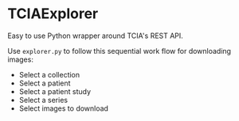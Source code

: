 # TCIAExplorer
Easy to use Python wrapper around TCIA's REST API.

Use `explorer.py` to follow this sequential work flow for downloading images:
* Select a collection
* Select a patient 
* Select a patient study
* Select a series
* Select images to download
